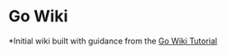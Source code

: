 # Go Wiki

*Initial wiki built with guidance from the [Go Wiki Tutorial](https://go.dev/doc/articles/wiki/)
